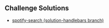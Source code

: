 ## Challenge Solutions

* <a href="https://github.com/sf-wdi-27-28/spotify-search/tree/solution-handlebars" target="_blank">spotify-search (solution-handlebars branch)</a>

